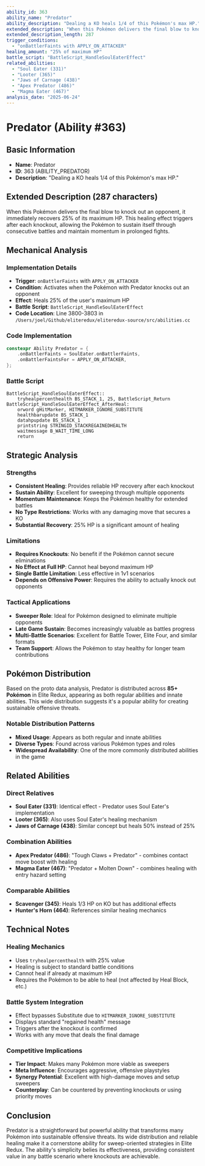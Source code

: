 ```yaml
---
ability_id: 363
ability_name: "Predator"
ability_description: "Dealing a KO heals 1/4 of this Pokémon's max HP."
extended_description: "When this Pokémon delivers the final blow to knock out an opponent, it immediately recovers 25% of its maximum HP. This healing effect triggers after each knockout, allowing the Pokémon to sustain itself through consecutive battles and maintain momentum in prolonged fights."
extended_description_length: 287
trigger_conditions:
  - "onBattlerFaints with APPLY_ON_ATTACKER"
healing_amount: "25% of maximum HP"
battle_script: "BattleScript_HandleSoulEaterEffect"
related_abilities:
  - "Soul Eater (331)"
  - "Looter (365)"
  - "Jaws of Carnage (438)"
  - "Apex Predator (486)"
  - "Magma Eater (467)"
analysis_date: "2025-06-24"
---
```


# Predator (Ability #363)

## Basic Information
- **Name**: Predator
- **ID**: 363 (ABILITY_PREDATOR)
- **Description**: "Dealing a KO heals 1/4 of this Pokémon's max HP."

## Extended Description (287 characters)
When this Pokémon delivers the final blow to knock out an opponent, it immediately recovers 25% of its maximum HP. This healing effect triggers after each knockout, allowing the Pokémon to sustain itself through consecutive battles and maintain momentum in prolonged fights.

## Mechanical Analysis

### Implementation Details
- **Trigger**: `onBattlerFaints` with `APPLY_ON_ATTACKER`
- **Condition**: Activates when the Pokémon with Predator knocks out an opponent
- **Effect**: Heals 25% of the user's maximum HP
- **Battle Script**: `BattleScript_HandleSoulEaterEffect`
- **Code Location**: Line 3800-3803 in `/Users/joel/Github/eliteredux/eliteredux-source/src/abilities.cc`

### Code Implementation
```cpp
constexpr Ability Predator = {
    .onBattlerFaints = SoulEater.onBattlerFaints,
    .onBattlerFaintsFor = APPLY_ON_ATTACKER,
};
```

### Battle Script
```assembly
BattleScript_HandleSoulEaterEffect::
    tryhealpercenthealth BS_STACK_1, 25, BattleScript_Return
BattleScript_HandleSoulEaterEffect_AfterHeal:
    orword gHitMarker, HITMARKER_IGNORE_SUBSTITUTE
    healthbarupdate BS_STACK_1
    datahpupdate BS_STACK_1
    printstring STRINGID_STACKREGAINEDHEALTH
    waitmessage B_WAIT_TIME_LONG
    return
```

## Strategic Analysis

### Strengths
- **Consistent Healing**: Provides reliable HP recovery after each knockout
- **Sustain Ability**: Excellent for sweeping through multiple opponents
- **Momentum Maintenance**: Keeps the Pokémon healthy for extended battles
- **No Type Restrictions**: Works with any damaging move that secures a KO
- **Substantial Recovery**: 25% HP is a significant amount of healing

### Limitations
- **Requires Knockouts**: No benefit if the Pokémon cannot secure eliminations
- **No Effect at Full HP**: Cannot heal beyond maximum HP
- **Single Battle Limitation**: Less effective in 1v1 scenarios
- **Depends on Offensive Power**: Requires the ability to actually knock out opponents

### Tactical Applications
- **Sweeper Role**: Ideal for Pokémon designed to eliminate multiple opponents
- **Late Game Sustain**: Becomes increasingly valuable as battles progress
- **Multi-Battle Scenarios**: Excellent for Battle Tower, Elite Four, and similar formats
- **Team Support**: Allows the Pokémon to stay healthy for longer team contributions

## Pokémon Distribution

Based on the proto data analysis, Predator is distributed across **85+ Pokémon** in Elite Redux, appearing as both regular abilities and innate abilities. This wide distribution suggests it's a popular ability for creating sustainable offensive threats.

### Notable Distribution Patterns
- **Mixed Usage**: Appears as both regular and innate abilities
- **Diverse Types**: Found across various Pokémon types and roles
- **Widespread Availability**: One of the more commonly distributed abilities in the game

## Related Abilities

### Direct Relatives
- **Soul Eater (331)**: Identical effect - Predator uses Soul Eater's implementation
- **Looter (365)**: Also uses Soul Eater's healing mechanism
- **Jaws of Carnage (438)**: Similar concept but heals 50% instead of 25%

### Combination Abilities
- **Apex Predator (486)**: "Tough Claws + Predator" - combines contact move boost with healing
- **Magma Eater (467)**: "Predator + Molten Down" - combines healing with entry hazard setting

### Comparable Abilities
- **Scavenger (345)**: Heals 1/3 HP on KO but has additional effects
- **Hunter's Horn (464)**: References similar healing mechanics

## Technical Notes

### Healing Mechanics
- Uses `tryhealpercenthealth` with 25% value
- Healing is subject to standard battle conditions
- Cannot heal if already at maximum HP
- Requires the Pokémon to be able to heal (not affected by Heal Block, etc.)

### Battle System Integration
- Effect bypasses Substitute due to `HITMARKER_IGNORE_SUBSTITUTE`
- Displays standard "regained health" message
- Triggers after the knockout is confirmed
- Works with any move that deals the final damage

### Competitive Implications
- **Tier Impact**: Makes many Pokémon more viable as sweepers
- **Meta Influence**: Encourages aggressive, offensive playstyles
- **Synergy Potential**: Excellent with high-damage moves and setup sweepers
- **Counterplay**: Can be countered by preventing knockouts or using priority moves

## Conclusion

Predator is a straightforward but powerful ability that transforms many Pokémon into sustainable offensive threats. Its wide distribution and reliable healing make it a cornerstone ability for sweep-oriented strategies in Elite Redux. The ability's simplicity belies its effectiveness, providing consistent value in any battle scenario where knockouts are achievable.